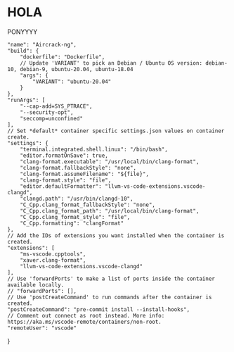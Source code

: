 # HOLA
 PONYYYY

	"name": "Aircrack-ng",
	"build": {
		"dockerfile": "Dockerfile",
		// Update 'VARIANT' to pick an Debian / Ubuntu OS version: debian-10, debian-9, ubuntu-20.04, ubuntu-18.04
		"args": {
			"VARIANT": "ubuntu-20.04"
		}
	},
	"runArgs": [
		"--cap-add=SYS_PTRACE",
		"--security-opt",
		"seccomp=unconfined"
	],
	// Set *default* container specific settings.json values on container create.
	"settings": {
		"terminal.integrated.shell.linux": "/bin/bash",
		"editor.formatOnSave": true,
		"clang-format.executable": "/usr/local/bin/clang-format",
		"clang-format.fallbackStyle": "none",
		"clang-format.assumeFilename": "${file}",
		"clang-format.style": "file",
		"editor.defaultFormatter": "llvm-vs-code-extensions.vscode-clangd",
		"clangd.path": "/usr/bin/clangd-10",
		"C_Cpp.clang_format_fallbackStyle": "none",
		"C_Cpp.clang_format_path": "/usr/local/bin/clang-format",
		"C_Cpp.clang_format_style": "file",
		"C_Cpp.formatting": "clangFormat"
	},
	// Add the IDs of extensions you want installed when the container is created.
	"extensions": [
		"ms-vscode.cpptools",
		"xaver.clang-format",
		"llvm-vs-code-extensions.vscode-clangd"
	],
	// Use 'forwardPorts' to make a list of ports inside the container available locally.
	// "forwardPorts": [],
	// Use 'postCreateCommand' to run commands after the container is created.
	"postCreateCommand": "pre-commit install --install-hooks",
	// Comment out connect as root instead. More info: https://aka.ms/vscode-remote/containers/non-root.
	"remoteUser": "vscode"
}